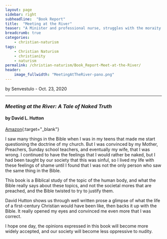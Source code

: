 ```yaml
---
layout: page
sidebar: right
subheadline:  "Book Report"
title:  "Meeting at the River"
teaser: "A Minister and professional nurse, struggles with the moraity of nudity inherant in his vocation.  He studies the Bible to figure out what the Bible actually says, and tells us."
breadcrumb: true
categories:
    - christian-naturism
tags:
    - Christian Naturism
    - christianity
    - naturism
permalink: /christian-naturism/Book_Report-Meet-at-the-River/
header:
    image_fullwidth: "MeetingAtTheRiver-pano.png"
---
```

by Senvestulo - Oct. 23, 2020
* * *
### _Meeting at the River: A Tale of Naked Truth_ 
#### by David L. Hutton

[Amazon](https://www.amazon.com/gp/product/1490386653/ref=ppx_yo_dt_b_asin_title_o03_s00?ie=UTF8&psc=1){:target="_blank"}

I saw many things in the Bible when I was in my teens that made me start questioning the doctrine of my church.  But I was convinced by my Mother, Preachers, Sunday school teachers, and eventually my wife, that I was wrong.  I continued to have the feelings that I would rather be naked, but I had been taught by our society that this was sinful, so I lived my life with these feelings of shame until I found that I was not the only person who saw the same thing in the Bible.

This book is a Biblical study of the topic of the human body, and what the Bible really says about these topics, and not the societal mores that are preached, and the Bible twisted to try to justify them.  

David Hutton shows us through well written prose a glimpse of what the life of a first-century Christian would have been like, then backs it up with the Bible.  It really opened my eyes and convinced me even more that I was correct.

I hope one day, the opinions expressed in this book will become more widely accepted, and our society will become less oppressive to nudity.